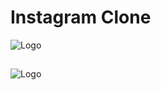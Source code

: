 
# Instagram Clone 





![Logo](https://res.cloudinary.com/paradise-beta/image/upload/v1658077968/Screenshot_3_tjtiza.png)


## 

![Logo](https://res.cloudinary.com/paradise-beta/image/upload/v1658077986/Screenshot_4_bttyfd.png)
